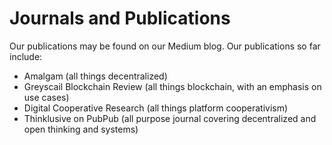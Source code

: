 # Journals and Publications

Our publications may be found on our Medium blog. Our publications so far include:

* Amalgam \(all things decentralized\)
* Greyscail Blockchain Review \(all things blockchain, with an emphasis on use cases\)
* Digital Cooperative Research \(all things platform cooperativism\)
* Thinklusive on PubPub \(all purpose journal covering decentralized and open thinking and systems\)

